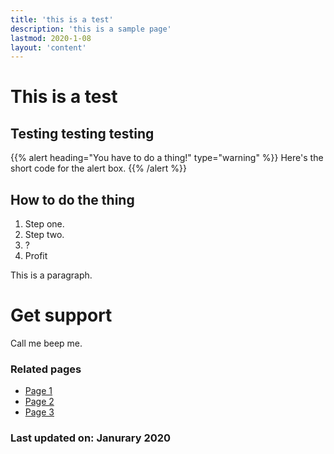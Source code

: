 ```yaml
---
title: 'this is a test'
description: 'this is a sample page'
lastmod: 2020-1-08
layout: 'content' 
---
```

# This is a test
## Testing testing testing 

{{% alert heading="You have to do a thing!" type="warning" %}}
Here's the short code for the alert box.
{{% /alert %}}

## How to do the thing
1. Step one.
2. Step two. 
3. ?
4. Profit

This is a paragraph.

# Get support
Call me beep me.

### Related pages

- [Page 1](http://bomb.com)
- [Page 2](http://help.gov)
- [Page 3](http://no.net)

### Last updated on: Janurary 2020
